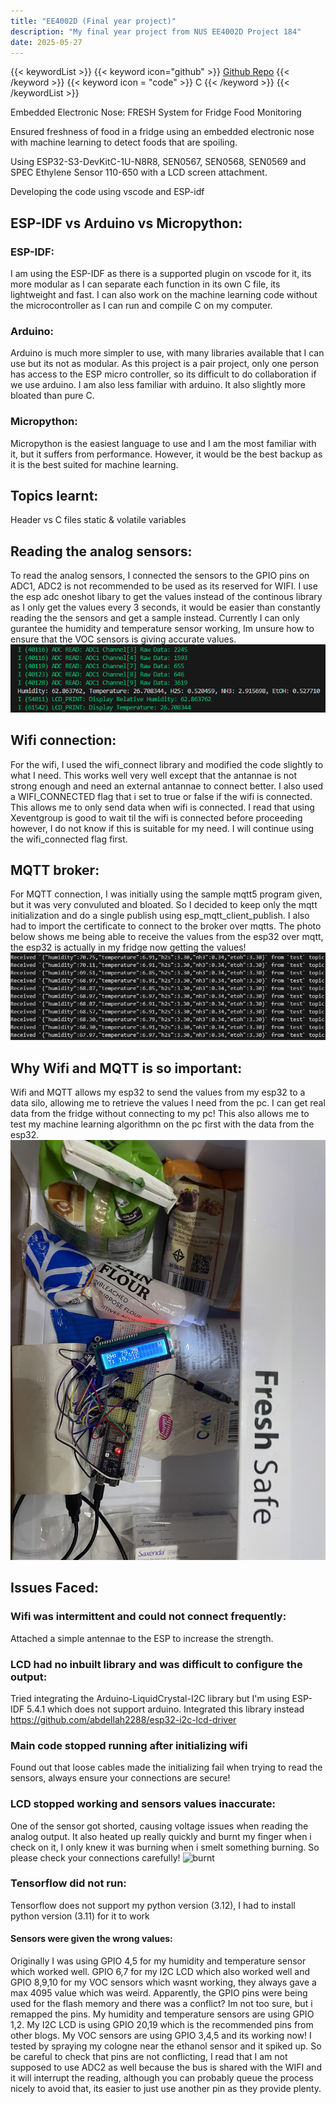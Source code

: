 ```yaml
---
title: "EE4002D (Final year project)"
description: "My final year project from NUS EE4002D Project 184"
date: 2025-05-27
---
```


{{< keywordList >}}
{{< keyword icon="github" >}} [Github Repo](https://github.com/vdhorstnigel/EE4002D_FRESH) {{< /keyword >}}
{{< keyword icon = "code" >}} C {{< /keyword >}}
{{< /keywordList >}}

Embedded Electronic Nose: FRESH System for Fridge Food Monitoring 

Ensured freshness of food in a fridge using an embedded electronic nose with machine learning to detect foods that are spoiling.

Using ESP32-S3-DevKitC-1U-N8R8, SEN0567, SEN0568, SEN0569 and SPEC Ethylene Sensor 110-650 with a LCD screen attachment.

Developing the code using vscode and ESP-idf

## ESP-IDF vs Arduino vs Micropython:
### ESP-IDF:
I am using the ESP-IDF as there is a supported plugin on vscode for it, its more modular as I can separate each function in its own C file, its lightweight and fast. I can also work on the machine learning code without the microcontroller as I can run and compile C on my computer.

### Arduino:
Arduino is much more simpler to use, with many libraries available that I can use but its not as modular. As this project is a pair project, only one person has access to the ESP micro controller, so its difficult to do collaboration if we use arduino. I am also less familiar with arduino. It also slightly more bloated than pure C.

### Micropython:
Micropython is the easiest language to use and I am the most familiar with it, but it suffers from performance. However, it would be the best backup as it is the best suited for machine learning.

## Topics learnt:
Header vs C files
static & volatile variables

## Reading the analog sensors:
To read the analog sensors, I connected the sensors to the GPIO pins on ADC1, ADC2 is not recommended to be used as its reserved for WIFI.
I use the esp adc oneshot libary to get the values instead of the continous library as I only get the values every 3 seconds, it would be easier than constantly reading the the sensors and get a sample instead. Currently I can only gurantee the humidity and temperature sensor working, Im unsure how to ensure that the VOC sensors is giving accurate values.
![Sensor](sensor_read.png "Serial print of the analog values")

## Wifi connection:
For the wifi, I used the wifi_connect library and modified the code slightly to what I need. This works well very well except that the antannae is not strong enough and need an external antannae to connect better. I also used a WIFI_CONNECTED flag that i set to true or false if the wifi is connected. This allows me to only send data when wifi is connected. I read that using Xeventgroup is good to wait til the wifi is connected before proceeding however, I do not know if this is suitable for my need. I will continue using the wifi_connected flag first.

## MQTT broker:
For MQTT connection, I was initially using the sample mqtt5 program given, but it was very convuluted and bloated. So I decided to keep only the mqtt initialization and do a single publish using esp_mqtt_client_publish. I also had to import the certificate to connect to the broker over mqtts.
The photo below shows me being able to receive the values from the esp32 over mqtt, the esp32 is actually in my fridge now getting the values!
![Mqtt](mqtt.png "Reading the values from MQTT broker")

## Why Wifi and MQTT is so important:
Wifi and MQTT allows my esp32 to send the values from my esp32 to a data silo, allowing me to retrieve the values I need from the pc. I can get real data from the fridge without connecting to my pc! This also allows me to test my machine learning algorithmn on the pc first with the data from the esp32.
![Fridge](ESP_in_fridge.JPEG "Getting the values from the esp32 in the fridge")



## Issues Faced:
### Wifi was intermittent and could not connect frequently:
Attached a simple antennae to the ESP to increase the strength. 

### LCD had no inbuilt library and was difficult to configure the output:
Tried integrating the Arduino-LiquidCrystal-I2C library but I'm using ESP-IDF 5.4.1 which does not support arduino. Integrated this library instead https://github.com/abdellah2288/esp32-i2c-lcd-driver

### Main code stopped running after initializing wifi
Found out that loose cables made the initializing fail when trying to read the sensors, always ensure your connections are secure!

### LCD stopped working and sensors values inaccurate:
One of the sensor got shorted, causing voltage issues when reading the analog output. It also heated up really quickly and burnt my finger when i check on it, I only knew it was burning when i smelt something burning. So please check your connections carefully!
![burnt](burnt.JPEG "My finger that burnt")

### Tensorflow did not run:
Tensorflow does not support my python version (3.12), I had to install python version (3.11) for it to work

#### Sensors were given the wrong values:
Originally I was using GPIO 4,5 for my humidity and temperature sensor which worked well. GPIO 6,7 for my I2C LCD which also worked well and GPIO 8,9,10 for my VOC sensors which wasnt working, they always gave a max 4095 value which was weird. Apparently, the GPIO pins were being used for the flash memory and there was a conflict? Im not too sure, but i remapped the pins. My humidity and temperature sensors are using GPIO 1,2. My I2C LCD is using GPIO 20,19 which is the recommended pins from other blogs. My VOC sensors are using GPIO 3,4,5 and its working now! I tested by spraying my cologne near the ethanol sensor and it spiked up. So be careful to check that pins are not conflicting, I read that I am not supposed to use ADC2 as well because the bus is shared with the WIFI and it will interrupt the reading, although you can probably queue the process nicely to avoid that, its easier to just use another pin as they provide plenty.